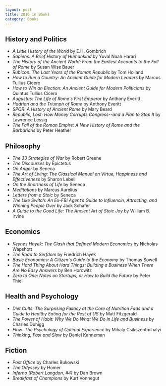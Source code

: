 ```yaml
---
layout: post
title: 2016 in Books
category: Books
---
```

## History and Politics

- *A Little History of the World* by E.H. Gombrich
- *Sapiens: A Brief History of Humankind* by Yuval Noah Harari
- *The History of the Ancient World: From the Earliest Accounts to the Fall of Rome* by Susan Wise Bauer
- *Rubicon: The Last Years of the Roman Republic* by Tom Holland
- *How to Run a Country: An Ancient Guide for Modern Leaders* by Marcus Tullius Cicero
- *How to Win an Election: An Ancient Guide for Modern Politicians* by Quintus Tullius Cicero
- *Augustus: The Life of Rome's First Emperor* by Anthony Everitt
- *Hadrian and the Triumph of Rome* by Anthony Everitt
- *SPQR: A History of Ancient Rome* by Mary Beard
- *Republic, Lost: How Money Corrupts Congress--and a Plan to Stop It* by Lawrence Lessig
- *The Fall of the Roman Empire: A New History of Rome and the Barbarians* by Peter Heather

## Philosophy

- *The 33 Strategies of War* by Robert Greene
- *The Discourses* by Epictetus
- *On Anger* by Seneca
- *The Art of Living: The Classical Manual on Virtue, Happiness and Effectiveness* by Sharon Lebell
- *On the Shortness of Life* by Seneca
- *Meditations* by Marcus Aurelius
- *Letters from a Stoic* by Seneca
- *The Like Switch: An Ex-FBI Agent’s Guide to Influencin, Attracting, and Winning People Over* by Jack Schafer
- *A Guide to the Good Life: The Ancient Art of Stoic Joy* by William B. Irvine


## Economics

- *Keynes Hayek: The Clash that Defined Modern Economics* by Nicholas Wapshott
- *The Road to Serfdom* by Friedrich Hayek
- *Basic Economics: A Citizen's Guide to the Economy* by Thomas Sowell
- *The Hard Thing About Hard Things: Building a Business When There Are No Easy Answers* by Ben Horowitz
- *Zero to One: Notes on Startups, or How to Build the Future* by Peter Thiel


## Health and Psychology

- *Diet Cults: The Surprising Fallacy at the Core of Nutrition Fads and a Guide to Healthy Eating for the Rest of US* by Matt Fitzgerald
- *The Power of Habit: Why We Do What We Do in Life and Business* by Charles Duhigg
- *Flow: The Psychology of Optimal Experience* by Mihaly Csikszentmihalyi
- *Thinking, Fast and Slow* by Daniel Kahneman


## Fiction

- *Post Office* by Charles Bukowski
- *The Odyssey* by Homer
- *Inferno (Robert Langdon, #4)* by Dan Brown
- *Breakfast of Champions* by Kurt Vonnegut
